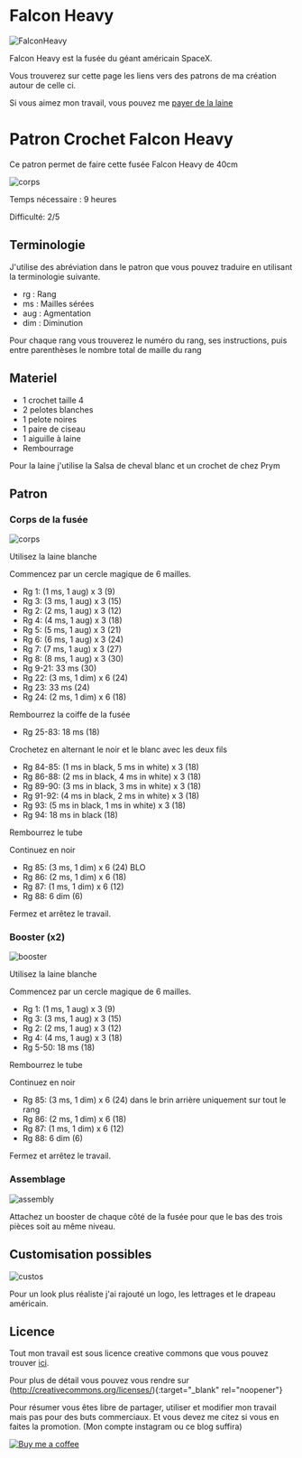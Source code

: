 # Falcon Heavy

![FalconHeavy](../../media/FalconHeavy.jpg)

Falcon Heavy est la fusée du géant américain SpaceX.

Vous trouverez sur cette page les liens vers des patrons de ma création autour de celle ci.

Si vous aimez mon travail, vous pouvez me [payer de la laine](https://buymeacoffee.com/inuitcrochet)

# Patron Crochet Falcon Heavy

Ce patron permet de faire cette fusée Falcon Heavy de 40cm

![corps](../../media/patterns/falconheavy/fusee.jpg)

Temps nécessaire  : 9 heures

Difficulté: 2/5

## Terminologie

J'utilise des abréviation dans le patron que vous pouvez traduire en utilisant la terminologie suivante.

* rg : Rang
* ms : Mailles sérées
* aug : Agmentation
* dim : Diminution

Pour chaque rang vous trouverez le numéro du rang, ses instructions, puis entre parenthèses le nombre total de maille du rang

## Materiel

* 1 crochet taille 4
* 2 pelotes blanches
* 1 pelote noires
* 1 paire de ciseau
* 1 aiguille à laine
* Rembourrage

Pour la laine j'utilise la Salsa de cheval blanc et un crochet de chez Prym

## Patron

### Corps de la fusée 

![corps](../../media/patterns/falconheavy/corps.jpg)

Utilisez la laine blanche

Commencez par un cercle magique de 6 mailles.

* Rg 1: (1 ms, 1 aug) x 3 (9)
* Rg 3: (3 ms, 1 aug) x 3 (15)
* Rg 2: (2 ms, 1 aug) x 3 (12)
* Rg 4: (4 ms, 1 aug) x 3 (18)
* Rg 5: (5 ms, 1 aug) x 3 (21)
* Rg 6: (6 ms, 1 aug) x 3 (24)
* Rg 7: (7 ms, 1 aug) x 3 (27)
* Rg 8: (8 ms, 1 aug) x 3 (30)
* Rg 9-21: 33 ms (30)
* Rg 22: (3 ms, 1 dim) x 6 (24)
* Rg 23: 33 ms (24)
* Rg 24: (2 ms, 1 dim) x 6 (18)

Rembourrez la coiffe de la fusée
* Rg 25-83: 18 ms (18)

Crochetez en alternant le noir et le blanc avec les deux fils
* Rg 84-85: (1 ms in black, 5 ms in white) x 3 (18)
* Rg 86-88: (2 ms in black, 4 ms in white) x 3 (18)
* Rg 89-90: (3 ms in black, 3 ms in white) x 3 (18)
* Rg 91-92: (4 ms in black, 2 ms in white) x 3 (18)
* Rg 93: (5 ms in black, 1 ms in white) x 3 (18)
* Rg 94: 18 ms in black (18)

Rembourrez le tube

Continuez en noir
* Rg 85: (3 ms, 1 dim) x 6 (24) BLO
* Rg 86: (2 ms, 1 dim) x 6 (18)
* Rg 87: (1 ms, 1 dim) x 6 (12)
* Rg 88: 6 dim (6)

Fermez et arrêtez le travail.

### Booster (x2)

![booster](../../media/patterns/falconheavy/booster.jpg)

Utilisez la laine blanche

Commencez par un cercle magique de 6 mailles.

* Rg 1: (1 ms, 1 aug) x 3 (9)
* Rg 3: (3 ms, 1 aug) x 3 (15)
* Rg 2: (2 ms, 1 aug) x 3 (12)
* Rg 4: (4 ms, 1 aug) x 3 (18)
* Rg 5-50: 18 ms (18)

Rembourrez le tube

Continuez en noir
* Rg 85: (3 ms, 1 dim) x 6 (24) dans le brin arrière uniquement sur tout le rang
* Rg 86: (2 ms, 1 dim) x 6 (18)
* Rg 87: (1 ms, 1 dim) x 6 (12)
* Rg 88: 6 dim (6)

Fermez et arrêtez le travail.

### Assemblage

![assembly](../../media/patterns/falconheavy/assemblage.jpg)

Attachez un booster de chaque côté de la fusée pour que le bas des trois pièces soit au même niveau.

## Customisation possibles

![custos](../../media/patterns/falconheavy/custos.jpg)

Pour un look plus réaliste j'ai rajouté un logo, les lettrages et le drapeau américain.


## Licence

Tout mon travail est sous licence creative commons que vous pouvez trouver [ici](LICENCE.md).

Pour plus de détail vous pouvez vous rendre sur (http://creativecommons.org/licenses/){:target="_blank" rel="noopener"}

Pour résumer vous êtes libre de partager, utiliser et modifier mon travail mais pas pour des buts commerciaux. Et vous devez me citez si vous en faites la promotion. (Mon compte instagram ou ce blog suffira)

[![Buy me a coffee](./media/bmc_qr.png)](https://buymeacoffee.com/inuitcrochet)
